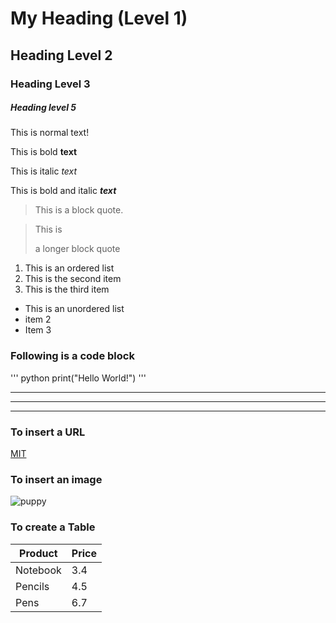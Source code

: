 # My Heading (Level 1)

## Heading Level 2

### Heading Level 3

##### Heading level 5

This is normal text!

This is bold **text**

This is italic _text_

This is bold and italic ***text***

> This is a block quote.

> This is
>
> a longer block quote

1. This is an ordered list
2. This is the second item
3. This is the third item

* This is an unordered list
* item 2
* Item 3

### Following is a code block
''' python
print("Hello World!")
'''

***

---

___

### To insert a URL
[MIT](https://mit.edu)

### To insert an image
![puppy](https://images.unsplash.com/photo-1591160690555-5debfba289f0?fm=jpg&q=60&w=3000&ixlib=rb-4.0.3&ixid=M3wxMjA3fDB8MHxwaG90by1wYWdlfHx8fGVufDB8fHx8fA%3D%3D)

### To create a Table
| Product  | Price |
| -------- | ----- |
| Notebook | 3.4   |
| Pencils  | 4.5   |
| Pens     | 6.7   |


